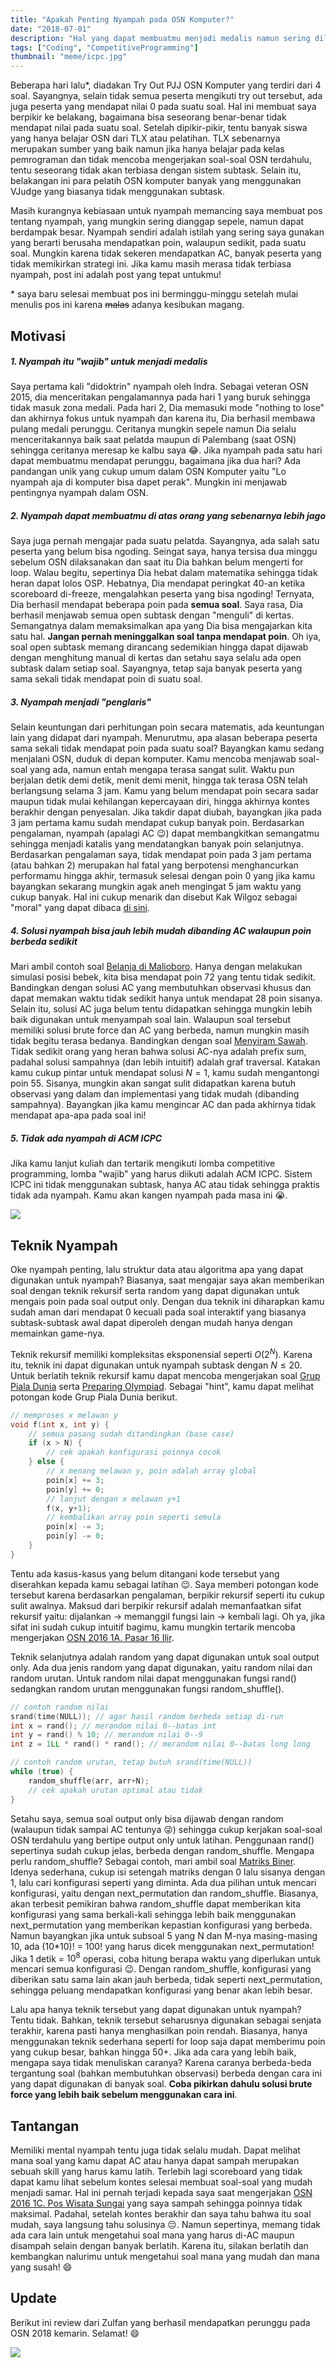 ```yaml
---
title: "Apakah Penting Nyampah pada OSN Komputer?"
date: "2018-07-01"
description: "Hal yang dapat membuatmu menjadi medalis namun sering dilupakan."
tags: ["Coding", "CompetitiveProgramming"]
thumbnail: "meme/icpc.jpg"
---
```


Beberapa hari lalu*, diadakan Try Out PJJ OSN Komputer yang terdiri dari 4 soal. Sayangnya, selain tidak semua peserta mengikuti try out tersebut, ada juga peserta yang mendapat nilai 0 pada suatu soal. Hal ini membuat saya berpikir ke belakang, bagaimana bisa seseorang benar-benar tidak mendapat nilai pada suatu soal. Setelah dipikir-pikir, tentu banyak siswa yang hanya belajar OSN dari TLX atau pelatihan. TLX sebenarnya merupakan sumber yang baik namun jika hanya belajar pada kelas pemrograman dan tidak mencoba mengerjakan soal-soal OSN terdahulu, tentu seseorang tidak akan terbiasa dengan sistem subtask. Selain itu, belakangan ini para pelatih OSN komputer banyak yang menggunakan VJudge yang biasanya tidak menggunakan subtask.

Masih kurangnya kebiasaan untuk nyampah memancing saya membuat pos tentang nyampah, yang mungkin sering dianggap sepele, namun dapat berdampak besar. Nyampah sendiri adalah istilah yang sering saya gunakan yang berarti berusaha mendapatkan poin, walaupun sedikit, pada suatu soal. Mungkin karena tidak sekeren mendapatkan AC, banyak peserta yang tidak memikirkan strategi ini. Jika kamu masih merasa tidak terbiasa nyampah, post ini adalah post yang tepat untukmu!

\* saya baru selesai membuat pos ini berminggu-minggu setelah mulai menulis pos ini karena ~~malas~~ adanya kesibukan magang.

## Motivasi
##### **1. Nyampah itu "wajib" untuk menjadi medalis**
Saya pertama kali "didoktrin" nyampah oleh Indra. Sebagai veteran OSN 2015, dia menceritakan pengalamannya pada hari 1 yang buruk sehingga tidak masuk zona medali. Pada hari 2, Dia memasuki mode "nothing to lose" dan akhirnya fokus untuk nyampah dan karena itu, Dia berhasil membawa pulang medali perunggu. Ceritanya mungkin sepele namun Dia selalu menceritakannya baik saat pelatda maupun di Palembang (saat OSN) sehingga ceritanya meresap ke kalbu saya :joy:. Jika nyampah pada satu hari dapat membuatmu mendapat perunggu, bagaimana jika dua hari? Ada pandangan unik yang cukup umum dalam OSN Komputer yaitu "Lo nyampah aja di komputer bisa dapet perak". Mungkin ini menjawab pentingnya nyampah dalam OSN.

##### **2. Nyampah dapat membuatmu di atas orang yang sebenarnya lebih jago**
Saya juga pernah mengajar pada suatu pelatda. Sayangnya, ada salah satu peserta yang belum bisa ngoding. Seingat saya, hanya tersisa dua minggu sebelum OSN dilaksanakan dan saat itu Dia bahkan belum mengerti for loop. Walau begitu, sepertinya Dia hebat dalam matematika sehingga tidak heran dapat lolos OSP. Hebatnya, Dia mendapat peringkat 40-an ketika scoreboard di-freeze, mengalahkan peserta yang bisa ngoding! Ternyata, Dia berhasil mendapat beberapa poin pada **semua soal**. Saya rasa, Dia berhasil menjawab semua open subtask dengan "menguli" di kertas. Semangatnya dalam memaksimalkan apa yang Dia bisa mengajarkan kita satu hal. **Jangan pernah meninggalkan soal tanpa mendapat poin**. Oh iya, soal open subtask memang dirancang sedemikian hingga dapat dijawab dengan menghitung manual di kertas dan setahu saya selalu ada open subtask dalam setiap soal. Sayangnya, tetap saja banyak peserta yang sama sekali tidak mendapat poin di suatu soal.

##### **3. Nyampah menjadi "penglaris"**
Selain keuntungan dari perhitungan poin secara matematis, ada keuntungan lain yang didapat dari nyampah. Menurutmu, apa alasan beberapa peserta sama sekali tidak mendapat poin pada suatu soal? Bayangkan kamu sedang menjalani OSN, duduk di depan komputer. Kamu mencoba menjawab soal-soal yang ada, namun entah mengapa terasa sangat sulit. Waktu pun berjalan detik demi detik, menit demi menit, hingga tak terasa OSN telah berlangsung selama 3 jam. Kamu yang belum mendapat poin secara sadar maupun tidak mulai kehilangan kepercayaan diri, hingga akhirnya kontes berakhir dengan penyesalan. Jika takdir dapat diubah, bayangkan jika pada 3 jam pertama kamu sudah mendapat cukup banyak poin. Berdasarkan pengalaman, nyampah (apalagi AC :wink:) dapat membangkitkan semangatmu sehingga menjadi katalis yang mendatangkan banyak poin selanjutnya. Berdasarkan pengalaman saya, tidak mendapat poin pada 3 jam pertama (atau bahkan 2) merupakan hal fatal yang berpotensi menghancurkan performamu hingga akhir, termasuk selesai dengan poin 0 yang jika kamu bayangkan sekarang mungkin agak aneh mengingat 5 jam waktu yang cukup banyak. Hal ini cukup menarik dan disebut Kak Wilgoz sebagai "moral" yang dapat dibaca [di sini](http://kupaskode.blogspot.com/2018/06/strategi-kontes-icpc.html).

##### **4. Solusi nyampah bisa jauh lebih mudah dibanding AC walaupun poin berbeda sedikit**
Mari ambil contoh soal [Belanja di Malioboro](https://training.ia-toki.org/problemsets/3/problems/7/). Hanya dengan melakukan simulasi posisi bebek, kita bisa mendapat poin 72 yang tentu tidak sedikit. Bandingkan dengan solusi AC yang membutuhkan observasi khusus dan dapat memakan waktu tidak sedikit hanya untuk mendapat 28 poin sisanya. Selain itu, solusi AC juga belum tentu didapatkan sehingga mungkin lebih baik digunakan untuk menyampah soal lain. Walaupun soal tersebut memiliki solusi brute force dan AC yang berbeda, namun mungkin masih tidak begitu terasa bedanya. Bandingkan dengan soal [Menyiram Sawah](https://training.ia-toki.org/problemsets/2/problems/5/). Tidak sedikit orang yang heran bahwa solusi AC-nya adalah prefix sum, padahal solusi sampahnya (dan lebih intuitif) adalah graf traversal. Katakan kamu cukup pintar untuk mendapat solusi $N = 1$, kamu sudah mengantongi poin 55. Sisanya, mungkin akan sangat sulit didapatkan karena butuh observasi yang dalam dan implementasi yang tidak mudah (dibanding sampahnya). Bayangkan jika kamu mengincar AC dan pada akhirnya tidak mendapat apa-apa pada soal ini!

##### **5. Tidak ada nyampah di ACM ICPC**
Jika kamu lanjut kuliah dan tertarik mengikuti lomba competitive programming, lomba "wajib" yang harus diikuti adalah ACM ICPC. Sistem ICPC ini tidak menggunakan subtask, hanya AC atau tidak sehingga praktis tidak ada nyampah. Kamu akan kangen nyampah pada masa ini :sob:.

![](meme/icpc.jpg)

## Teknik Nyampah
Oke nyampah penting, lalu struktur data atau algoritma apa yang dapat digunakan untuk nyampah? Biasanya, saat mengajar saya akan memberikan soal dengan teknik rekursif serta random yang dapat digunakan untuk mengais poin pada soal output only. Dengan dua teknik ini diharapkan kamu sudah aman dari mendapat 0 kecuali pada soal interaktif yang biasanya subtask-subtask awal dapat diperoleh dengan mudah hanya dengan memainkan game-nya.

Teknik rekursif memiliki kompleksitas eksponensial seperti $O(2^N)$. Karena itu, teknik ini dapat digunakan untuk nyampah subtask dengan $N \leq 20$. Untuk berlatih teknik rekursif kamu dapat mencoba mengerjakan soal [Grup Piala Dunia](https://training.ia-toki.org/training/curriculums/1/courses/11/chapters/52/problems/230/) serta [Preparing Olympiad](http://codeforces.com/problemset/problem/550/B). Sebagai "hint", kamu dapat melihat potongan kode Grup Piala Dunia berikut.

```cpp
// memproses x melawan y
void f(int x, int y) {
    // semua pasang sudah ditandingkan (base case)
    if (x > N) {
        // cek apakah konfigurasi poinnya cocok
    } else {
        // x menang melawan y, poin adalah array global
        poin[x] += 3;
        poin[y] += 0;
        // lanjut dengan x melawan y+1
        f(x, y+1);
        // kembalikan array poin seperti semula
        poin[x] -= 3;
        poin[y] -= 0;
    }
}
```
Tentu ada kasus-kasus yang belum ditangani kode tersebut yang diserahkan kepada kamu sebagai latihan :wink:. Saya memberi potongan kode tersebut karena berdasarkan pengalaman, berpikir rekursif seperti itu cukup sulit awalnya. Maksud dari berpikir rekursif adalah memanfaatkan sifat rekursif yaitu: dijalankan -> memanggil fungsi lain -> kembali lagi. Oh ya, jika sifat ini sudah cukup intuitif bagimu, kamu mungkin tertarik mencoba mengerjakan [OSN 2016 1A. Pasar 16 Ilir](https://training.ia-toki.org/problemsets/53/problems/254/).

Teknik selanjutnya adalah random yang dapat digunakan untuk soal output only. Ada dua jenis random yang dapat digunakan, yaitu random nilai dan random urutan. Untuk random nilai dapat menggunakan fungsi rand() sedangkan random urutan menggunakan fungsi random\_shuffle().

```cpp
// contoh random nilai
srand(time(NULL)); // agar hasil random berbeda setiap di-run
int x = rand(); // merandom nilai 0--batas int
int y = rand() % 10; // merandom nilai 0--9
int z = 1LL * rand() * rand(); // merandom nilai 0--batas long long

// contoh random urutan, tetap butuh srand(time(NULL))
while (true) {
    random_shuffle(arr, arr+N);
    // cek apakah urutan optimal atau tidak
}
```

Setahu saya, semua soal output only bisa dijawab dengan random (walaupun tidak sampai AC tentunya :stuck_out_tongue_winking_eye:) sehingga cukup kerjakan soal-soal OSN terdahulu yang bertipe output only untuk latihan. Penggunaan rand() sepertinya sudah cukup jelas, berbeda dengan random\_shuffle. Mengapa perlu random\_shuffle? Sebagai contoh, mari ambil soal [Matriks Biner](https://training.ia-toki.org/problemsets/52/problems/253/). Idenya sederhana, cukup isi setengah matriks dengan 0 lalu sisanya dengan 1, lalu cari konfigurasi seperti yang diminta. Ada dua pilihan untuk mencari konfigurasi, yaitu dengan next\_permutation dan random\_shuffle. Biasanya, akan terbesit pemikiran bahwa random\_shuffle dapat memberikan kita konfigurasi yang sama berkali-kali sehingga lebih baik menggunakan next\_permutation yang memberikan kepastian konfigurasi yang berbeda. Namun bayangkan jika untuk subsoal 5 yang N dan M-nya masing-masing 10, ada (10\*10)! = 100! yang harus dicek menggunakan next\_permutation! Jika 1 detik = $10^8$ operasi, coba hitung berapa waktu yang diperlukan untuk mencari semua konfigurasi :wink:. Dengan random\_shuffle, konfigurasi yang diberikan satu sama lain akan jauh berbeda, tidak seperti next\_permutation, sehingga peluang mendapatkan konfigurasi yang benar akan lebih besar.

Lalu apa hanya teknik tersebut yang dapat digunakan untuk nyampah? Tentu tidak. Bahkan, teknik tersebut seharusnya digunakan sebagai senjata terakhir, karena pasti hanya menghasilkan poin rendah. Biasanya, hanya menggunakan teknik sederhana seperti for loop saja dapat memberimu poin yang cukup besar, bahkan hingga 50+. Jika ada cara yang lebih baik, mengapa saya tidak menuliskan caranya? Karena caranya berbeda-beda tergantung soal (bahkan membutuhkan observasi) berbeda dengan cara ini yang dapat digunakan di banyak soal. **Coba pikirkan dahulu solusi brute force yang lebih baik sebelum menggunakan cara ini**.

## Tantangan
Memiliki mental nyampah tentu juga tidak selalu mudah. Dapat melihat mana soal yang kamu dapat AC atau hanya dapat sampah merupakan sebuah skill yang harus kamu latih. Terlebih lagi scoreboard yang tidak dapat kamu lihat sebelum kontes selesai membuat soal-soal yang mudah menjadi samar. Hal ini pernah terjadi kepada saya saat mengerjakan [OSN 2016 1C. Pos Wisata Sungai](https://training.ia-toki.org/problemsets/53/problems/256/) yang saya sampah sehingga poinnya tidak maksimal. Padahal, setelah kontes berakhir dan saya tahu bahwa itu soal mudah, saya langsung tahu solusinya :pensive:. Namun sepertinya, memang tidak ada cara lain untuk mengetahui soal mana yang harus di-AC maupun disampah selain dengan banyak berlatih. Karena itu, silakan berlatih dan kembangkan nalurimu untuk mengetahui soal mana yang mudah dan mana yang susah! :smile:

## Update
Berikut ini review dari Zulfan yang berhasil mendapatkan perunggu pada OSN 2018 kemarin. Selamat! :smile:
<div class="row justify-content-center">
    <div class="col-9 col-lg-6">
        <img src="zulfan.jpg"/>
    </div>
</div>
